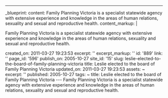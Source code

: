 ---
_blueprint:
  content: Family Planning Victoria is a specialist statewide agency with extensive
    experience and knowledge in the areas of human relations, sexuality and sexual
    and reproductive health.
  content_markup: |
    <p>Family Planning Victoria is a specialist statewide agency with extensive experience and knowledge in the areas of human relations, sexuality and sexual and reproductive health.</p>
  created_on: 2011-03-27 19:23:53
  excerpt: ''
  excerpt_markup: ''
  id: '889'
  link: ''
  page_id: '596'
  publish_on: 2005-10-27
  site_id: '15'
  slug: leslie-elected-to-the-board-of-family-planning-victoria
  title: Leslie elected to the board of Family Planning Victoria
  updated_on: 2011-03-27 19:23:53
assets: ~
excerpt: ''
published: 2005-10-27
tags: ~
title: Leslie elected to the board of Family Planning Victoria
--- Family Planning Victoria is a specialist statewide agency with extensive experience
  and knowledge in the areas of human relations, sexuality and sexual and reproductive
  health.
